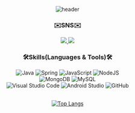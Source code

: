 <div align="center">
  
  ![header](https://capsule-render.vercel.app/api?type=waving&color=003374&height=300&section=header&text=Hello%20world&fontSize=60&fontColor=ffffff)
  <br>
  ### ✉️SNS✉️
  <a href="https://cloud-cuckoo-land.tistory.com/">
     <img
          src="https://img.shields.io/badge/tistory-FF6A00.svg?style=for-the-badge&logo=tistory&logoColor=white&link=https://cloud-cuckoo-land.tistory.com/">
  </a>
   <a href="https://velog.io/@hui-cloud">
     <img
          src="https://img.shields.io/badge/velog-%20C997.svg?style=for-the-badge&logo=velog&logoColor=white&link=https://velog.io/@hui-cloud"
          >
  </a>
  <br>
  
  ### 🛠Skills(Languages & Tools)🛠
  ![Java](https://img.shields.io/badge/java-%23ED8B00.svg?style=for-the-badge&logo=java&logoColor=white) ![Spring](https://img.shields.io/badge/spring-%236DB33F.svg?style=for-the-badge&logo=spring&logoColor=white) ![JavaScript](https://img.shields.io/badge/javascript-%23323330.svg?style=for-the-badge&logo=javascript&logoColor=%23F7DF1E) ![NodeJS](https://img.shields.io/badge/node.js-6DA55F?style=for-the-badge&logo=node.js&logoColor=white) 
  <br>![MongoDB](https://img.shields.io/badge/MongoDB-%234ea94b.svg?style=for-the-badge&logo=mongodb&logoColor=white) ![MySQL](https://img.shields.io/badge/mysql-%2300f.svg?style=for-the-badge&logo=mysql&logoColor=white)
  <br>![Visual Studio Code](https://img.shields.io/badge/Visual%20Studio%20Code-0078d7.svg?style=for-the-badge&logo=visual-studio-code&logoColor=white) ![Android Studio](https://img.shields.io/badge/Android%20Studio-3DDC84.svg?style=for-the-badge&logo=android-studio&logoColor=white)  ![GitHub](https://img.shields.io/badge/github-%23121011.svg?style=for-the-badge&logo=github&logoColor=white)

  <br>[![Top Langs](https://github-readme-stats.vercel.app/api/top-langs/?username=huitopia&layout=compact)](https://github.com/huitopia/github-readme-stats)

</div>
